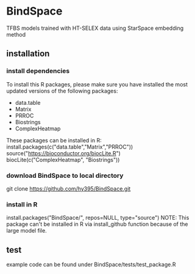 # BindSpace
TFBS models trained with HT-SELEX data using StarSpace embedding method

## installation

### install dependencies
To install this R packages, please make sure you have installed the most updated versions of the following packages:
* data.table
* Matrix
* PRROC
* Biostrings
* ComplexHeatmap

These packages can be installed in R:  
install.packages(c("data.table","Matrix","PRROC"))  
source("https://bioconductor.org/biocLite.R")  
biocLite(c("ComplexHeatmap", "Biostrings"))  

### download BindSpace to local directory
git clone https://github.com/hy395/BindSpace.git

### install in R
install.packages("BindSpace/", repos=NULL, type="source")
NOTE: This package can't be installed in R via install_github function because of the large model file.

## test
example code can be found under BindSpace/tests/test_package.R
